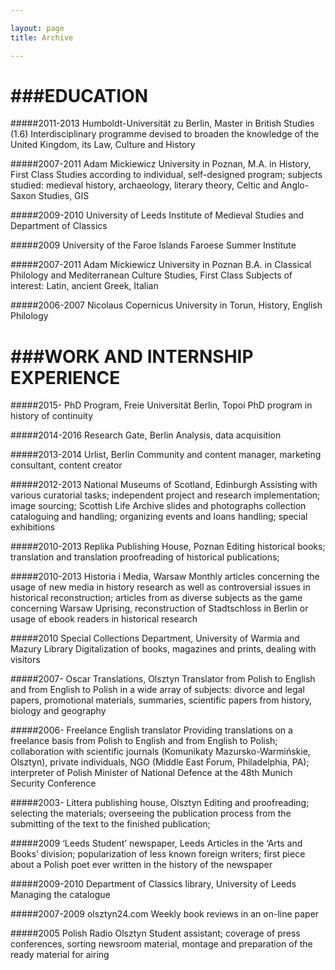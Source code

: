 ```yaml
---

layout: page
title: Archive

---
```


###EDUCATION
============  #####2011-2013	Humboldt-Universität zu Berlin, Master in British Studies (1.6)Interdisciplinary programme devised to broaden the knowledge of the United Kingdom, its Law, Culture and History#####2007-2011	Adam Mickiewicz University in Poznan, M.A. in History, First ClassStudies according to individual, self-designed program; subjects studied: medieval history, archaeology, literary theory, Celtic and Anglo-Saxon Studies, GIS#####2009-2010	University of Leeds Institute of Medieval Studies and Department of Classics#####2009	University of the Faroe Islands Faroese Summer Institute#####2007-2011	Adam Mickiewicz University in Poznan B.A. in Classical Philology and Mediterranean Culture Studies, First ClassSubjects of interest: Latin, ancient Greek, Italian#####2006-2007	Nicolaus Copernicus University in Torun, History, English Philology
###WORK AND INTERNSHIP EXPERIENCE============
  #####2015-		PhD Program, Freie Universität Berlin, TopoiPhD program in history of continuity#####2014-2016	Research Gate, BerlinAnalysis, data acquisition#####2013-2014	Urlist, BerlinCommunity and content manager, marketing consultant, content creator	#####2012-2013	National Museums of Scotland, EdinburghAssisting with various curatorial tasks; independent project and research implementation; image sourcing; Scottish Life Archive slides and photographs collection cataloguing and handling; organizing events and loans handling; special exhibitions#####2010-2013	Replika Publishing House, PoznanEditing historical books; translation and translation proofreading of historical publications;#####2010-2013	Historia i Media, WarsawMonthly articles concerning the usage of new media in history research as well as controversial issues in historical reconstruction; articles from as diverse subjects as the game concerning Warsaw Uprising, reconstruction of Stadtschloss in Berlin or usage of ebook readers in historical research#####2010	Special Collections Department, University of Warmia and Mazury LibraryDigitalization of books, magazines and prints, dealing with visitors#####2007-		Oscar Translations, OlsztynTranslator from Polish to English and from English to Polish in a wide array of subjects: divorce and legal papers, promotional materials, summaries, scientific papers from history, biology and geography#####2006-		Freelance English translatorProviding translations on a freelance basis from Polish to English and from English to Polish; collaboration with scientific journals (Komunikaty Mazursko-Warmińskie, Olsztyn), private individuals, NGO (Middle East Forum, Philadelphia, PA); interpreter of Polish Minister of National Defence at the 48th Munich Security Conference#####2003-	Littera publishing house, OlsztynEditing and proofreading; selecting the materials; overseeing the publication process from the submitting of the text to the finished publication;#####2009		‘Leeds Student’ newspaper, LeedsArticles in the ‘Arts and Books’ division; popularization of less known foreign writers; first piece about a Polish poet ever written in the history of the newspaper#####2009-2010	Department of Classics library, University of LeedsManaging the catalogue#####2007-2009		olsztyn24.comWeekly book reviews in an on-line paper#####2005		Polish Radio OlsztynStudent assistant; coverage of press conferences, sorting newsroom material, montage and preparation of the ready material for airing